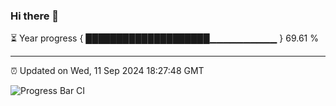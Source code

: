 ### Hi there 👋

⏳ Year progress { ████████████████████▁▁▁▁▁▁▁▁▁▁ } 69.61 %

---

⏰ Updated on Wed, 11 Sep 2024 18:27:48 GMT

![Progress Bar CI](https://github.com/ZhaoGui/ZhaoGui/workflows/Progress%20Bar%20CI/badge.svg)
